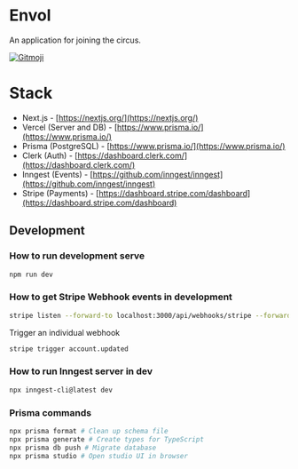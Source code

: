 # Envol

An application for joining the circus.

<a href="https://gitmoji.dev">
  <img
    src="https://img.shields.io/badge/gitmoji-%20😜%20😍-FFDD67.svg?style=flat-square"
    alt="Gitmoji"
  />
</a>

# Stack

- Next.js - [https://nextjs.org/](https://nextjs.org/)
- Vercel (Server and DB) - [https://www.prisma.io/](https://www.prisma.io/)
- Prisma (PostgreSQL) - [https://www.prisma.io/](https://www.prisma.io/)
- Clerk (Auth) - [https://dashboard.clerk.com/](https://dashboard.clerk.com/)
- Inngest (Events) - [https://github.com/inngest/inngest](https://github.com/inngest/inngest)
- Stripe (Payments) - [https://dashboard.stripe.com/dashboard](https://dashboard.stripe.com/dashboard)

## Development

### How to run development serve

```bash
npm run dev
```

### How to get Stripe Webhook events in development

```bash
stripe listen --forward-to localhost:3000/api/webhooks/stripe --forward-connect-to localhost:3000/api/webhooks/stripe --events account.updated,customer.created,account.application.authorized,account.application.deauthorized,capability.updated
```

Trigger an individual webhook

```bash
stripe trigger account.updated
```

### How to run Inngest server in dev

```bash
npx inngest-cli@latest dev
```

### Prisma commands

```bash
npx prisma format # Clean up schema file
npx prisma generate # Create types for TypeScript
npx prisma db push # Migrate database
npx prisma studio # Open studio UI in browser
```
